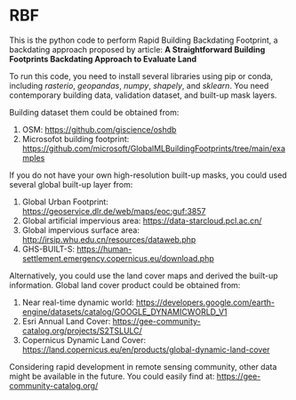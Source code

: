 # RBF
This is the python code to perform Rapid Building Backdating Footprint, a backdating approach proposed by article:
**A Straightforward Building Footprints Backdating Approach to Evaluate Land** 

To run this code, you need to install several libraries using pip or conda, including _rasterio_, _geopandas_, _numpy_, _shapely_, and _sklearn_. 
You need contemporary building data, validation dataset, and built-up mask layers. 

Building dataset them could be obtained from:
1. OSM: https://github.com/giscience/oshdb
2. Microsofot building footprint: https://github.com/microsoft/GlobalMLBuildingFootprints/tree/main/examples

If you do not have your own high-resolution built-up masks, you could used several global built-up layer from:
1. Global Urban Footprint: https://geoservice.dlr.de/web/maps/eoc:guf:3857
2. Global artificial impervious area: https://data-starcloud.pcl.ac.cn/
3. Global impervious surface area: http://irsip.whu.edu.cn/resources/dataweb.php
4. GHS-BUILT-S: https://human-settlement.emergency.copernicus.eu/download.php

Alternatively, you could use the land cover maps and derived the built-up information. Global land cover product could be obtained from:
1. Near real-time dynamic world: https://developers.google.com/earth-engine/datasets/catalog/GOOGLE_DYNAMICWORLD_V1
2. Esri Annual Land Cover: https://gee-community-catalog.org/projects/S2TSLULC/
3. Copernicus Dynamic Land Cover: https://land.copernicus.eu/en/products/global-dynamic-land-cover

Considering rapid development in remote sensing community, other data might be available in the future. You could easily find at: https://gee-community-catalog.org/

